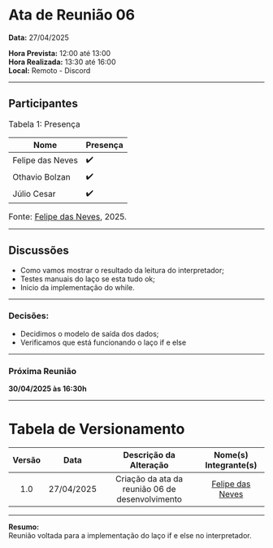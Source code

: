 # Ata de Reunião 06

**Data:** 27/04/2025  

**Hora Prevista:** 12:00 até 13:00  
**Hora Realizada:** 13:30 até 16:00  
**Local:** Remoto - Discord

---

## Participantes

<font size="3"><p style="text-align: left">Tabela 1: Presença</p></font>

| Nome              | Presença |
|-------------------|----------|
| Felipe das Neves  | ✔️        |
| Othavio Bolzan      | ✔️        |
| Júlio Cesar      | ✔️        |

<font size="3"><p style="text-align: left">Fonte: [Felipe das Neves](https://github.com/FelipeFreire-gf), 2025.</p></font>

---

## Discussões

- Como vamos mostrar o resultado da leitura do interpretador;
- Testes manuais do laço se esta tudo ok;
- Inicio da implementação do while.

---

### Decisões:

- Decidimos o modelo de saída dos dados;
- Verificamos que está funcionando o laço if e else

---

### Próxima Reunião
**30/04/2025 às 16:30h**

---

# Tabela de Versionamento 

| Versão | Data       | Descrição da Alteração                     | Nome(s) Integrante(s) |
| :----: | :--------: | :----------------------------------------: | :-------------------: |
| 1.0    | 27/04/2025 | Criação da ata da reunião 06 de desenvolvimento  | [Felipe das Neves](https://github.com/FelipeFreire-gf)        |

---

**Resumo:**  
Reunião voltada para a implementação do laço if e else no interpretador.
